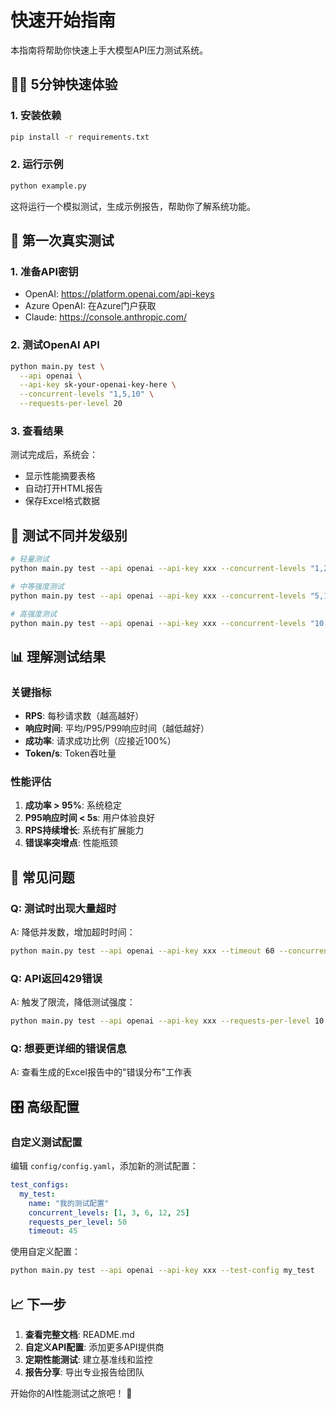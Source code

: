 # 快速开始指南

本指南将帮助你快速上手大模型API压力测试系统。

## 🏃‍♂️ 5分钟快速体验

### 1. 安装依赖
```bash
pip install -r requirements.txt
```

### 2. 运行示例
```bash
python example.py
```

这将运行一个模拟测试，生成示例报告，帮助你了解系统功能。

## 🔧 第一次真实测试

### 1. 准备API密钥
- OpenAI: https://platform.openai.com/api-keys
- Azure OpenAI: 在Azure门户获取
- Claude: https://console.anthropic.com/

### 2. 测试OpenAI API
```bash
python main.py test \
  --api openai \
  --api-key sk-your-openai-key-here \
  --concurrent-levels "1,5,10" \
  --requests-per-level 20
```

### 3. 查看结果
测试完成后，系统会：
- 显示性能摘要表格
- 自动打开HTML报告
- 保存Excel格式数据

## 🎯 测试不同并发级别

```bash
# 轻量测试
python main.py test --api openai --api-key xxx --concurrent-levels "1,2,5"

# 中等强度测试
python main.py test --api openai --api-key xxx --concurrent-levels "5,10,20,50"

# 高强度测试
python main.py test --api openai --api-key xxx --concurrent-levels "10,25,50,100,200"
```

## 📊 理解测试结果

### 关键指标
- **RPS**: 每秒请求数（越高越好）
- **响应时间**: 平均/P95/P99响应时间（越低越好）
- **成功率**: 请求成功比例（应接近100%）
- **Token/s**: Token吞吐量

### 性能评估
1. **成功率 > 95%**: 系统稳定
2. **P95响应时间 < 5s**: 用户体验良好
3. **RPS持续增长**: 系统有扩展能力
4. **错误率突增点**: 性能瓶颈

## 🚨 常见问题

### Q: 测试时出现大量超时
A: 降低并发数，增加超时时间：
```bash
python main.py test --api openai --api-key xxx --timeout 60 --concurrent-levels "1,5,10"
```

### Q: API返回429错误
A: 触发了限流，降低测试强度：
```bash
python main.py test --api openai --api-key xxx --requests-per-level 10
```

### Q: 想要更详细的错误信息
A: 查看生成的Excel报告中的"错误分布"工作表

## 🎛️ 高级配置

### 自定义测试配置
编辑 `config/config.yaml`，添加新的测试配置：

```yaml
test_configs:
  my_test:
    name: "我的测试配置"
    concurrent_levels: [1, 3, 6, 12, 25]
    requests_per_level: 50
    timeout: 45
```

使用自定义配置：
```bash
python main.py test --api openai --api-key xxx --test-config my_test
```

## 📈 下一步

1. **查看完整文档**: README.md
2. **自定义API配置**: 添加更多API提供商
3. **定期性能测试**: 建立基准线和监控
4. **报告分享**: 导出专业报告给团队

开始你的AI性能测试之旅吧！ 🚀